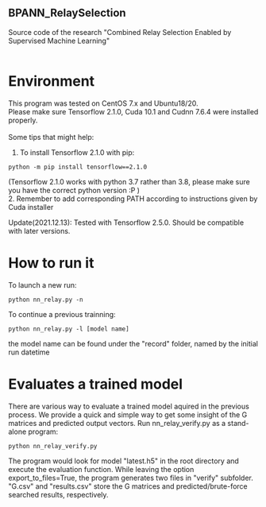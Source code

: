 ## BPANN_RelaySelection<br/>
Source code of the research "Combined Relay Selection Enabled by Supervised Machine Learning"<br/>
<br/>
# Environment<br/>
This program was tested on CentOS 7.x and Ubuntu18/20.<br/>
Please make sure Tensorflow 2.1.0, Cuda 10.1 and Cudnn 7.6.4 were installed properly.<br/>
<br/>
Some tips that might help:<br/>
1. To install Tensorflow 2.1.0 with pip:<br/>
```
python -m pip install tensorflow==2.1.0
```
(Tensorflow 2.1.0 works with python 3.7 rather than 3.8, please make sure you have the correct python version :P )<br/>
2. Remember to add corresponding PATH according to instructions given by Cuda installer<br/>

Update(2021.12.13): Tested with Tensorflow 2.5.0. Should be compatible with later versions.

# How to run it
To launch a new run:<br/>
```
python nn_relay.py -n
```
To continue a previous trainning:<br/>
```
python nn_relay.py -l [model name]
```  
the model name can be found under the "record" folder, named by the initial run datetime

# Evaluates a trained model
There are various way to evaluate a trained model aquired in the previous process. We provide a quick and simple way to get some insight of the G matrices and predicted output vectors. Run nn_relay_verify.py as a stand-alone program:
```
python nn_relay_verify.py
```
The program would look for model "latest.h5" in the root directory and execute the evaluation function. While leaving the option export_to_files=True, the program generates two files in "verify" subfolder. "G.csv" and "results.csv" store the G matrices and predicted/brute-force searched results, respectively.

